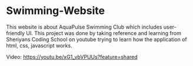 # Swimming-Website

This website is about AquaPulse Swimming Club which includes user-friendly UI. This project was done by taking reference and learning from Sheriyans Coding School on youtube trying to learn how the application of html, css, javascript works.

Video: https://youtu.be/xG1_vbVPUUs?feature=shared

